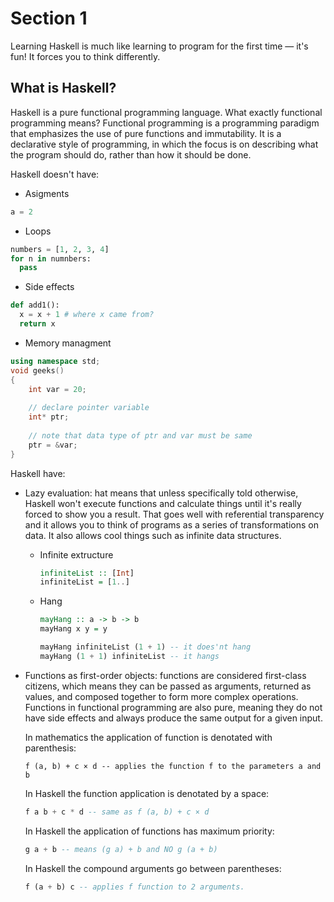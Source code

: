 # Section 1

Learning Haskell is much like learning to program for the first time — it's fun! It forces you to think differently.

## What is Haskell?

Haskell is a pure functional programming language. What exactly functional programming means? 
Functional programming is a programming paradigm that emphasizes the use of pure functions and immutability.
It is a declarative style of programming, in which the focus is on describing what the program should do,
rather than how it should be done.

Haskell doesn't have:

- Asigments

```python
a = 2
```
- Loops

```python
numbers = [1, 2, 3, 4]
for n in numnbers:
  pass
```
- Side effects

```python
def add1():
  x = x + 1 # where x came from?
  return x
```
- Memory managment

```cpp
using namespace std;
void geeks()
{
    int var = 20;
  
    // declare pointer variable
    int* ptr;
  
    // note that data type of ptr and var must be same
    ptr = &var;
}
```

Haskell have:

- Lazy evaluation: hat means that unless specifically told otherwise, 
Haskell won't execute functions and calculate things until it's really forced to show you a result. 
That goes well with referential transparency and it allows you to think of programs as a series of transformations
on data. It also allows cool things such as infinite data structures. 

  - Infinite extructure

    ```haskell
    infiniteList :: [Int]
    infiniteList = [1..]
    ```
  - Hang
    
    ```haskell
    mayHang :: a -> b -> b
    mayHang x y = y

    mayHang infiniteList (1 + 1) -- it does'nt hang
    mayHang (1 + 1) infiniteList -- it hangs
    ```
- Functions as first-order objects: functions are considered first-class citizens, which means 
  they can be passed as arguments, returned as values, and composed together to form more complex operations. 
  Functions in functional programming are also pure, meaning they do not have side effects and always produce 
  the same output for a given input.

  In mathematics the application of function is denotated with parenthesis:

  ```text
  f (a, b) + c × d -- applies the function f to the parameters a and b
  ```

  In Haskell the function application is denotated by a space:

  ```haskell
  f a b + c * d -- same as f (a, b) + c × d
  ```

  In Haskell the application of functions has maximum priority:

  ```haskell
  g a + b -- means (g a) + b and NO g (a + b)
  ```

  In Haskell the compound arguments go between parentheses:

  ```haskell
  f (a + b) c -- applies f function to 2 arguments.
  ```
 

